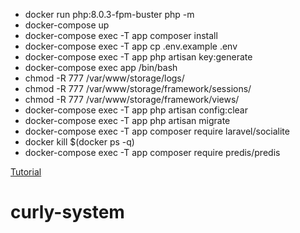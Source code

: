 - docker run php:8.0.3-fpm-buster php -m
- docker-compose up
- docker-compose exec -T app composer install
- docker-compose exec -T app cp .env.example .env
- docker-compose exec -T app php artisan key:generate
- docker-compose exec app /bin/bash
- chmod -R 777 /var/www/storage/logs/
- chmod -R 777 /var/www/storage/framework/sessions/
- chmod -R 777 /var/www/storage/framework/views/
- docker-compose exec -T app php artisan config:clear
- docker-compose exec -T app php artisan migrate
- docker-compose exec -T app composer require laravel/socialite
- docker kill $(docker ps -q)
- docker-compose exec -T app composer require predis/predis

[Tutorial](https://www.linkedin.com/pulse/how-create-laravel-development-environment-using-docker-isaac-souza/)

# curly-system
